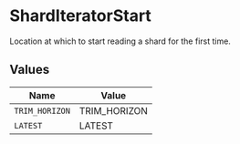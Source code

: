 # ShardIteratorStart

Location at which to start reading a shard for the first time.


## Values

| Name           | Value          |
| -------------- | -------------- |
| `TRIM_HORIZON` | TRIM_HORIZON   |
| `LATEST`       | LATEST         |